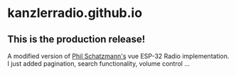# kanzlerradio.github.io

## This is the production release!

A modified version of <a href=https://github.com/pschatzmann/esp32_radio>Phil Schatzmann's</a> vue ESP-32 Radio implementation. <br>
I just added pagination, search functionality, volume control ...
